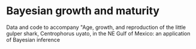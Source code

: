 # Bayesian growth and maturity
 Data and code to accompany "Age, growth, and reproduction of the little gulper shark, Centrophorus uyato, in the NE Gulf of Mexico: an application of Bayesian inference

